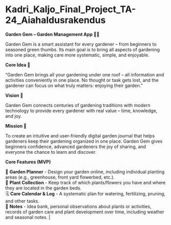 # Kadri_Kaljo_Final_Project_TA-24_Aiahaldusrakendus

**Garden Gem – Garden Management App 🌱💎**

Garden Gem is a smart assistant for every gardener – from beginners to seasoned green thumbs. Its main goal is to bring all aspects of gardening into one place, making care more systematic, simple, and enjoyable.


**Core Idea 🌱**

“Garden Gem brings all your gardening under one roof – all information and activities conveniently in one place. No thought or task gets lost, and the gardener can focus on what truly matters: enjoying their garden.”


**Vision 🌿**

Garden Gem connects centuries of gardening traditions with modern technology to provide every gardener with real value – time, knowledge, and joy.


**Mission 🌼**

To create an intuitive and user-friendly digital garden journal that helps gardeners keep their gardening organized in one place. Garden Gem gives beginners confidence, advanced gardeners the joy of sharing, and everyone the chance to learn and discover.


**Core Features (MVP)**
                                                                                                                                   
🌿 **Garden Planner** - Design your garden online, including individual planting areas (e.g., greenhouse, front yard flowerbed, etc.).                                        
🌱 **Plant Collection** - Keep track of which plants/flowers you have and where they are located in the garden beds.                                                          
🗓️ **Care Calendar & Log** - A systematic plan for watering, fertilizing, pruning, and other tasks.                                                                           
📝 **Notes** - Idea bank, personal observations about plants or activities, records of garden care and plant development over time, including weather and  seasonal notes. |
